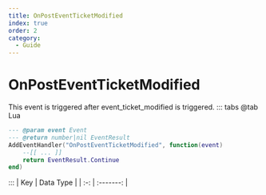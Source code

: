 ```yaml
---
title: OnPostEventTicketModified
index: true
order: 2
category:
  - Guide
---
```


# OnPostEventTicketModified
This event is triggered after event_ticket_modified is triggered.
::: tabs
@tab Lua
```lua
--- @param event Event
--- @return number|nil EventResult
AddEventHandler("OnPostEventTicketModified", function(event)
    --[[ ... ]]
    return EventResult.Continue
end)
```

:::
| Key | Data Type |
| :-: | :-------: |